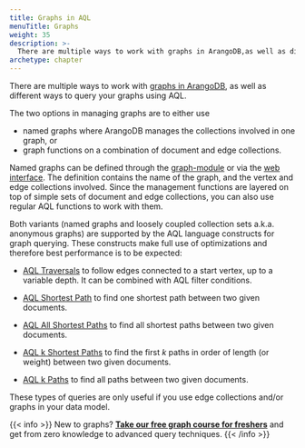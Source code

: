 ```yaml
---
title: Graphs in AQL
menuTitle: Graphs
weight: 35
description: >-
  There are multiple ways to work with graphs in ArangoDB,as well as different ways to query your graphs using AQL
archetype: chapter
---
```

There are multiple ways to work with [graphs in ArangoDB](../../graphs/_index.md),
as well as different ways to query your graphs using AQL.

The two options in managing graphs are to either use

- named graphs where ArangoDB manages the collections involved in one graph, or
- graph functions on a combination of document and edge collections.

Named graphs can be defined through the [graph-module](../../graphs/general-graphs/_index.md)
or via the [web interface](../../components/web-interface/_index.md).
The definition contains the name of the graph, and the vertex and edge collections
involved. Since the management functions are layered on top of simple sets of
document and edge collections, you can also use regular AQL functions to work with them. 

Both variants (named graphs and loosely coupled collection sets a.k.a. anonymous graphs)
are supported by the AQL language constructs for graph querying. These constructs
make full use of optimizations and therefore best performance is to be expected:

- [AQL Traversals](traversals.md) to follow edges connected to a start vertex,
  up to a variable depth. It can be combined with AQL filter conditions.

- [AQL Shortest Path](shortest-path.md) to find one shortest path
  between two given documents.

- [AQL All Shortest Paths](all-shortest-paths.md) to find all shortest
  paths between two given documents.

- [AQL k Shortest Paths](k-shortest-paths.md) to find the first *k*
  paths in order of length (or weight) between two given documents.

- [AQL k Paths](k-paths.md) to find all paths between two given documents.

These types of queries are only useful if you use edge collections and/or graphs in
your data model.

{{< info >}}
New to graphs? [**Take our free graph course for freshers**](https://www.arangodb.com/arangodb-graph-course/)
and get from zero knowledge to advanced query techniques.
{{< /info >}}
